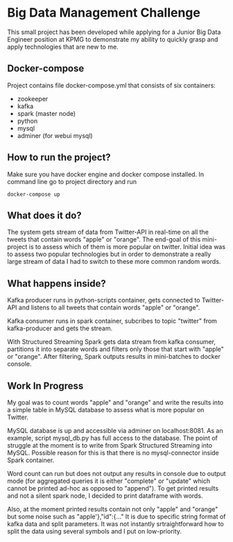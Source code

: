 # Big Data Management Challenge

This small project has been developed while applying for a Junior Big Data Engineer position at KPMG to demonstrate my ability to quickly grasp and apply technologies that are new to me.

## Docker-compose

Project contains file docker-compose.yml that consists of six containers:
- zookeeper
- kafka
- spark (master node)
- python
- mysql
- adminer (for webui mysql)


## How to run the project?

Make sure you have docker engine and docker compose installed. In command line go to project directory and run

```
docker-compose up
```

## What does it do?

The system gets stream of data from Twitter-API in real-time on all the tweets that contain words "apple" or "orange". The end-goal of this mini-project is to assess which of them is more popular on twitter. Initial idea was to assess two popular technologies but in order to demonstrate a really large stream of data I had to switch to these more common random words.

## What happens inside?

Kafka producer runs in python-scripts container, gets connected to Twitter-API and listens to all tweets that contain words "apple" or "orange".

Kafka consumer runs in spark container, subcribes to topic "twitter" from kafka-producer and gets the stream.

With Structured Streaming Spark gets data stream from kafka consumer, partitions it into separate words and filters only those that start with "apple" or "orange". After filtering, Spark outputs results in mini-batches to docker console.

## Work In Progress

My goal was to count words "apple" and "orange" and write the results into a simple table in MySQL database to assess what is more popular on Twitter.

MySQL database is up and accessible via adminer on localhost:8081. As an example, script mysql_db.py has full access to the database. The point of struggle at the moment is to write from Spark Structured Streaming into MySQL. Possible reason for this is that there is no mysql-connector inside Spark container.

Word count can run but does not output any results in console due to output mode (for aggregated queries it is either "complete" or "update" which cannot be printed ad-hoc as opposed to "append"). To get printed results and not a silent spark node, I decided to print dataframe with words.

Also, at the moment printed results contain not only "apple" and "orange" but some noise such as "apple'},"id":{..." It is due to specific string format of kafka data and split parameters. It was not instantly srtraightforward how to split the data using several symbols and I put on low-priority.

